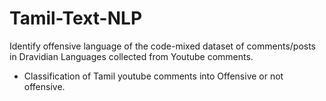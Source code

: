 # Tamil-Text-NLP
Identify offensive language of the code-mixed dataset of comments/posts in Dravidian Languages collected from Youtube comments.

- Classification of Tamil youtube comments into Offensive or not offensive.
